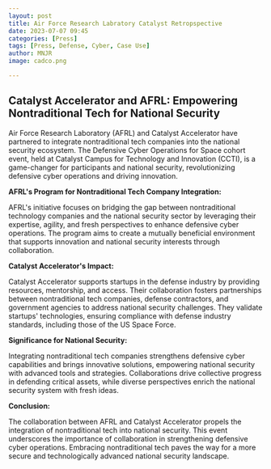 ```yaml
---
layout: post
title: Air Force Research Labratory Catalyst Retropspective
date: 2023-07-07 09:45
categories: [Press]
tags: [Press, Defense, Cyber, Case Use]
author: MNJR
image: cadco.png

---
```

## Catalyst Accelerator and AFRL: Empowering Nontraditional Tech for National Security
Air Force Research Laboratory (AFRL) and Catalyst Accelerator have partnered to integrate nontraditional tech companies into the national security ecosystem. The Defensive Cyber Operations for Space cohort event, held at Catalyst Campus for Technology and Innovation (CCTI), is a game-changer for participants and national security, revolutionizing defensive cyber operations and driving innovation.

**AFRL's Program for Nontraditional Tech Company Integration:**

AFRL's initiative focuses on bridging the gap between nontraditional technology companies and the national security sector by leveraging their expertise, agility, and fresh perspectives to enhance defensive cyber operations. The program aims to create a mutually beneficial environment that supports innovation and national security interests through collaboration.

**Catalyst Accelerator's Impact:**

Catalyst Accelerator supports startups in the defense industry by providing resources, mentorship, and access. Their collaboration fosters partnerships between nontraditional tech companies, defense contractors, and government agencies to address national security challenges. They validate startups' technologies, ensuring compliance with defense industry standards, including those of the US Space Force.

**Significance for National Security:**

Integrating nontraditional tech companies strengthens defensive cyber capabilities and brings innovative solutions, empowering national security with advanced tools and strategies. Collaborations drive collective progress in defending critical assets, while diverse perspectives enrich the national security system with fresh ideas.

**Conclusion:**

The collaboration between AFRL and Catalyst Accelerator propels the integration of nontraditional tech into national security. This event underscores the importance of collaboration in strengthening defensive cyber operations. Embracing nontraditional tech paves the way for a more secure and technologically advanced national security landscape.
